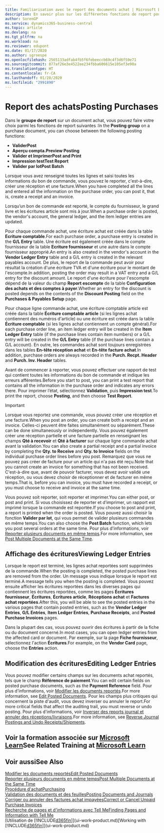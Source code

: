 ```yaml
---
title: Familiarisation avec le report des documents achat | Microsoft Docs
description: En savoir plus sur les différentes fonctions de report pour reporter des documents achat et comment mettre à jour les documents reportés.
author: SorenGP
ms.service: dynamics365-business-central
ms.topic: article
ms.devlang: na
ms.tgt_pltfrm: na
ms.workload: na
ms.reviewer: edupont
ms.date: 01/17/2020
ms.author: sgroespe
ms.openlocfilehash: 2565133adfab4fb5f6febeeccb69c4f3d6f59e71
ms.sourcegitcommit: 877af26e3e4522ee234fbba606615e105ef3e90a
ms.translationtype: HT
ms.contentlocale: fr-CA
ms.lasthandoff: 01/28/2020
ms.locfileid: "2991890"
---
```

# <a name="posting-purchases"></a><span data-ttu-id="30fa1-103">Report des achats</span><span class="sxs-lookup"><span data-stu-id="30fa1-103">Posting Purchases</span></span>
<span data-ttu-id="30fa1-104">Dans le **groupe de report** sur un document achat, vous pouvez faire votre choix parmi les fonctions de report suivantes :</span><span class="sxs-lookup"><span data-stu-id="30fa1-104">In the **Posting group** on a purchase document, you can choose between the following posting functions:</span></span>

* <span data-ttu-id="30fa1-105">**Valider**</span><span class="sxs-lookup"><span data-stu-id="30fa1-105">**Post**</span></span>
* <span data-ttu-id="30fa1-106">**Aperçu compta.**</span><span class="sxs-lookup"><span data-stu-id="30fa1-106">**Preview Posting**</span></span>
* <span data-ttu-id="30fa1-107">**Valider et Imprimer**</span><span class="sxs-lookup"><span data-stu-id="30fa1-107">**Post and Print**</span></span>
* <span data-ttu-id="30fa1-108">**Impression test**</span><span class="sxs-lookup"><span data-stu-id="30fa1-108">**Test Report**</span></span>
* <span data-ttu-id="30fa1-109">**Valider par lot**</span><span class="sxs-lookup"><span data-stu-id="30fa1-109">**Post Batch**</span></span>

<span data-ttu-id="30fa1-110">Lorsque vous avez renseigné toutes les lignes et saisi toutes les informations du bon de commande, vous pouvez le reporter, c'est-à-dire, créer une réception et une facture.</span><span class="sxs-lookup"><span data-stu-id="30fa1-110">When you have completed all the lines and entered all the information on the purchase order, you can post it, that is, create a receipt and an invoice.</span></span>

<span data-ttu-id="30fa1-111">Lorsqu’un bon de commande est reporté, le compte du fournisseur, le grand livre et les écritures article sont mis à jour.</span><span class="sxs-lookup"><span data-stu-id="30fa1-111">When a purchase order is posted, the vendor's account, the general ledger, and the item ledger entries are updated.</span></span>

<span data-ttu-id="30fa1-112">Pour chaque commande achat, une écriture achat est créée dans la table **Ecriture comptable**.</span><span class="sxs-lookup"><span data-stu-id="30fa1-112">For each purchase order, a purchase entry is created in the **G/L Entry** table.</span></span> <span data-ttu-id="30fa1-113">Une écriture est également créée dans le compte fournisseur de la table **Ecriture fournisseur** et une autre dans le compte fournisseur approprié.</span><span class="sxs-lookup"><span data-stu-id="30fa1-113">An entry is also created in the vendor's account in the **Vendor Ledger Entry** table and a G/L entry is created in the relevant payables account.</span></span> <span data-ttu-id="30fa1-114">De plus, le report de la commande peut avoir pour résultat la création d'une écriture TVA et d'une écriture pour le montant de l'escompte.</span><span class="sxs-lookup"><span data-stu-id="30fa1-114">In addition, posting the order may result in a VAT entry and a G/L entry for the discount amount.</span></span> <span data-ttu-id="30fa1-115">Le report d'une écriture pour l'escompte dépend de la valeur du champ **Report escompte** de la table **Configuration des achats et des comptes à payer**.</span><span class="sxs-lookup"><span data-stu-id="30fa1-115">Whether an entry for the discount is posted depends on the contents of the **Discount Posting** field on the **Purchases & Payables Setup** page.</span></span>

<span data-ttu-id="30fa1-116">Pour chaque ligne commande achat, une écriture comptable article est créée dans la table **Écriture comptable article** (si les lignes achat contiennent des numéros d'article) ou une écriture est créée dans la table **Écriture comptable** (si les lignes achat contiennent un compte général).</span><span class="sxs-lookup"><span data-stu-id="30fa1-116">For each purchase order line, an item ledger entry will be created in the **Item Ledger Entry** table (if the purchase lines contain item numbers) or a G/L entry will be created in the **G/L Entry** table (if the purchase lines contain a G/L account).</span></span> <span data-ttu-id="30fa1-117">En outre, les commandes achat sont toujours enregistrées dans les tables **En-tête réception achat** et **En-tête facture achat**.</span><span class="sxs-lookup"><span data-stu-id="30fa1-117">In addition, purchase orders are always recorded in the **Purch. Recpt. Header** and **Purch. Inv. Header** tables.</span></span>

<span data-ttu-id="30fa1-118">Avant de commencer à reporter, vous pouvez effectuer une rapport de test qui contient toutes les informations du bon de commande et indique les erreurs afférentes.</span><span class="sxs-lookup"><span data-stu-id="30fa1-118">Before you start to post, you can print a test report that contains all the information in the purchase order and indicates any errors there.</span></span> <span data-ttu-id="30fa1-119">Pour imprimer l’état, sélectionnez **Validation**, puis **Impression test**.</span><span class="sxs-lookup"><span data-stu-id="30fa1-119">To print the report, choose **Posting**, and then choose **Test Report**.</span></span>

> [!IMPORTANT]  
>   <span data-ttu-id="30fa1-120">Lorsque vous reportez une commande, vous pouvez créer une réception et une facture.</span><span class="sxs-lookup"><span data-stu-id="30fa1-120">When you post an order, you can create both a receipt and an invoice.</span></span> <span data-ttu-id="30fa1-121">Celles-ci peuvent être faites simultanément ou séparément.</span><span class="sxs-lookup"><span data-stu-id="30fa1-121">These can be done simultaneously or independently.</span></span> <span data-ttu-id="30fa1-122">Vous pouvez également créer une réception partielle et une facture partielle en renseignant les champs **Qté à recevoir** et **Qté à facturer** sur chaque ligne commande achat avant la validation.</span><span class="sxs-lookup"><span data-stu-id="30fa1-122">You can also create a partial receipt and a partial invoice by completing the **Qty. to Receive** and **Qty. to Invoice** fields on the individual purchase order lines before you post.</span></span> <span data-ttu-id="30fa1-123">Remarquez que vous ne pouvez pas créer de facture pour un article qui n'a pas été reçu.</span><span class="sxs-lookup"><span data-stu-id="30fa1-123">Note that you cannot create an invoice for something that has not been received.</span></span> <span data-ttu-id="30fa1-124">C'est-à-dire que, avant de pouvoir facturer, vous devez avoir validé une réception, ou vous devez choisir de réceptionner et de facturer en même temps.</span><span class="sxs-lookup"><span data-stu-id="30fa1-124">That is, before you can invoice, you must have recorded a receipt, or you must choose to receive and invoice at the same time.</span></span>

<span data-ttu-id="30fa1-125">Vous pouvez soit reporter, soit reporter et imprimer.</span><span class="sxs-lookup"><span data-stu-id="30fa1-125">You can either post, or post and print.</span></span> <span data-ttu-id="30fa1-126">Si vous choisissez de reporter et d’imprimer, un rapport est imprimé lorsque la commande est reportée.</span><span class="sxs-lookup"><span data-stu-id="30fa1-126">If you choose to post and print, a report is printed when the order is posted.</span></span> <span data-ttu-id="30fa1-127">Vous pouvez aussi choisir la fonction **Valider par lot**, qui vous permet de valider plusieurs commandes en même temps.</span><span class="sxs-lookup"><span data-stu-id="30fa1-127">You can also choose the **Post Batch** function, which lets you post several orders at the same time.</span></span> <span data-ttu-id="30fa1-128">Pour plus d'informations, voir [Reporter plusieurs documents en même temps](ui-batch-posting.md).</span><span class="sxs-lookup"><span data-stu-id="30fa1-128">For more information, see [Post Multiple Documents at the Same Time](ui-batch-posting.md).</span></span>

## <a name="viewing-ledger-entries"></a><span data-ttu-id="30fa1-129">Affichage des écritures</span><span class="sxs-lookup"><span data-stu-id="30fa1-129">Viewing Ledger Entries</span></span>
<span data-ttu-id="30fa1-130">Lorsque le report est terminé, les lignes achat reportées sont supprimées de la commande.</span><span class="sxs-lookup"><span data-stu-id="30fa1-130">When the posting is completed, the posted purchase lines are removed from the order.</span></span> <span data-ttu-id="30fa1-131">Un message vous indique lorsque le report est terminé.</span><span class="sxs-lookup"><span data-stu-id="30fa1-131">A message tells you when the posting is completed.</span></span> <span data-ttu-id="30fa1-132">Vous pouvez ensuite afficher les écritures reportées dans les diverses pages qui contiennent les écritures reportées, comme les pages **Écritures fournisseur**, **Écritures**, **Écritures article**, **Réceptions achat** et **Factures achat reportées**.</span><span class="sxs-lookup"><span data-stu-id="30fa1-132">After this, you will be able to see the posted entries in the various pages that contain posted entries, such as the **Vendor Ledger Entries**, **G/L Entries**, **Item Ledger Entries**, **Purchase Receipts**, and **Posted Purchase Invoices** pages.</span></span>

<span data-ttu-id="30fa1-133">Dans la plupart des cas, vous pouvez ouvrir des écritures à partir de la fiche ou du document concerné.</span><span class="sxs-lookup"><span data-stu-id="30fa1-133">In most cases, you can open ledger entries from the affected card or document.</span></span> <span data-ttu-id="30fa1-134">Par exemple, sur la page **Fiche fournisseur**, sélectionnez l'action **Écritures**.</span><span class="sxs-lookup"><span data-stu-id="30fa1-134">For example, on the **Vendor Card** page, choose the **Entries** action.</span></span>

## <a name="editing-ledger-entries"></a><span data-ttu-id="30fa1-135">Modification des écritures</span><span class="sxs-lookup"><span data-stu-id="30fa1-135">Editing Ledger Entries</span></span>
<span data-ttu-id="30fa1-136">Vous pouvez modifier certains champs sur les documents achat reportés, tels que le champ **Référence de paiement**.</span><span class="sxs-lookup"><span data-stu-id="30fa1-136">You can edit certain fields on posted purchase documents, such as the **Payment Reference** field.</span></span> <span data-ttu-id="30fa1-137">Pour plus d'informations, voir [Modifier les documents reportés](across-edit-posted-document.md).</span><span class="sxs-lookup"><span data-stu-id="30fa1-137">For more information, see [Edit Posted Documents](across-edit-posted-document.md).</span></span> <span data-ttu-id="30fa1-138">Pour les champs plus critiques qui concernent la piste d'audit, vous devez inverser ou annuler le report.</span><span class="sxs-lookup"><span data-stu-id="30fa1-138">For more critical fields that affect the auditing trail, you must reverse or undo posting.</span></span> <span data-ttu-id="30fa1-139">Pour plus d'informations, voir [Inverser des reports journal et annuler des réceptions/livraisons](finance-how-reverse-journal-posting.md).</span><span class="sxs-lookup"><span data-stu-id="30fa1-139">For more information, see [Reverse Journal Postings and Undo Receipts/Shipments](finance-how-reverse-journal-posting.md).</span></span> 

## <a name="see-related-training-at-microsoft-learnlearnmodulesreceive-invoice-dynamics-d365-business-centralindex"></a><span data-ttu-id="30fa1-140">Voir la formation associée sur [Microsoft Learn](/learn/modules/receive-invoice-dynamics-d365-business-central/index)</span><span class="sxs-lookup"><span data-stu-id="30fa1-140">See Related Training at [Microsoft Learn](/learn/modules/receive-invoice-dynamics-d365-business-central/index)</span></span>

## <a name="see-also"></a><span data-ttu-id="30fa1-141">Voir aussi</span><span class="sxs-lookup"><span data-stu-id="30fa1-141">See Also</span></span>
[<span data-ttu-id="30fa1-142">Modifier les documents reportés</span><span class="sxs-lookup"><span data-stu-id="30fa1-142">Edit Posted Documents</span></span>](across-edit-posted-document.md)  
[<span data-ttu-id="30fa1-143">Reporter plusieurs documents en même temps</span><span class="sxs-lookup"><span data-stu-id="30fa1-143">Post Multiple Documents at the Same Time</span></span>](ui-batch-posting.md)  
[<span data-ttu-id="30fa1-144">Procédure d'achat</span><span class="sxs-lookup"><span data-stu-id="30fa1-144">Purchasing</span></span>](purchasing-manage-purchasing.md)  
[<span data-ttu-id="30fa1-145">Validation des documents et des feuilles</span><span class="sxs-lookup"><span data-stu-id="30fa1-145">Posting Documents and Journals</span></span>](ui-post-documents-journals.md)  
[<span data-ttu-id="30fa1-146">Corriger ou annuler des factures achat impayées</span><span class="sxs-lookup"><span data-stu-id="30fa1-146">Correct or Cancel Unpaid Purchase Invoices</span></span>](purchasing-how-correct-cancel-unpaid-purchase-invoices.md)  
[<span data-ttu-id="30fa1-147">Recherche de pages et d'informations avec Tell Me</span><span class="sxs-lookup"><span data-stu-id="30fa1-147">Finding Pages and Information with Tell Me</span></span>](ui-search.md)  
<span data-ttu-id="30fa1-148">[Utilisation de [!INCLUDE[d365fin](includes/d365fin_md.md)]](ui-work-product.md)</span><span class="sxs-lookup"><span data-stu-id="30fa1-148">[Working with [!INCLUDE[d365fin](includes/d365fin_md.md)]](ui-work-product.md)</span></span>
